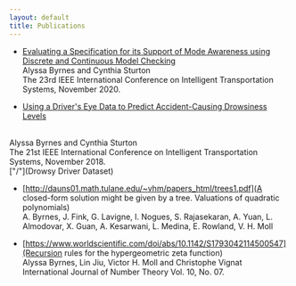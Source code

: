 ```yaml
---
layout: default
title: Publications
---
```



*  [Evaluating a Specification for its Support of Mode Awareness using
Discrete and Continuous Model Checking](https://www.cs.unc.edu/~csturton/papers/ITSC2020Byrnes.pdf)<br/>
Alyssa Byrnes and Cynthia Sturton <br/> 
​The 23rd IEEE International Conference on Intelligent Transportation Systems, November 2020.


* [Using a Driver's Eye Data to Predict Accident-Causing Drowsiness
Levels](https://ieeexplore.ieee.org/abstract/document/8569293")
<br/>
Alyssa Byrnes and Cynthia Sturton <br/> ​The 21st IEEE International Conference on Intelligent Transportation Systems, November 2018.<br/>
["/"](Drowsy Driver Dataset)

* [http://dauns01.math.tulane.edu/~vhm/papers_html/trees1.pdf](A closed-form solution might be given by a tree. Valuations of quadratic polynomials) <br/>
A. Byrnes, J. Fink, G. Lavigne, I. Nogues, S. Rajasekaran, A. Yuan, L. Almodovar, X. Guan, 
A. Kesarwani, L. Medina, E. Rowland, V. H. Moll 


* [https://www.worldscientific.com/doi/abs/10.1142/S1793042114500547](Recursion rules for the hypergeometric zeta function)<br/> 
Alyssa Byrnes, Lin Jiu, Victor H. Moll and Christophe Vignat<br/> International Journal of Number Theory Vol. 10, No. 07.
